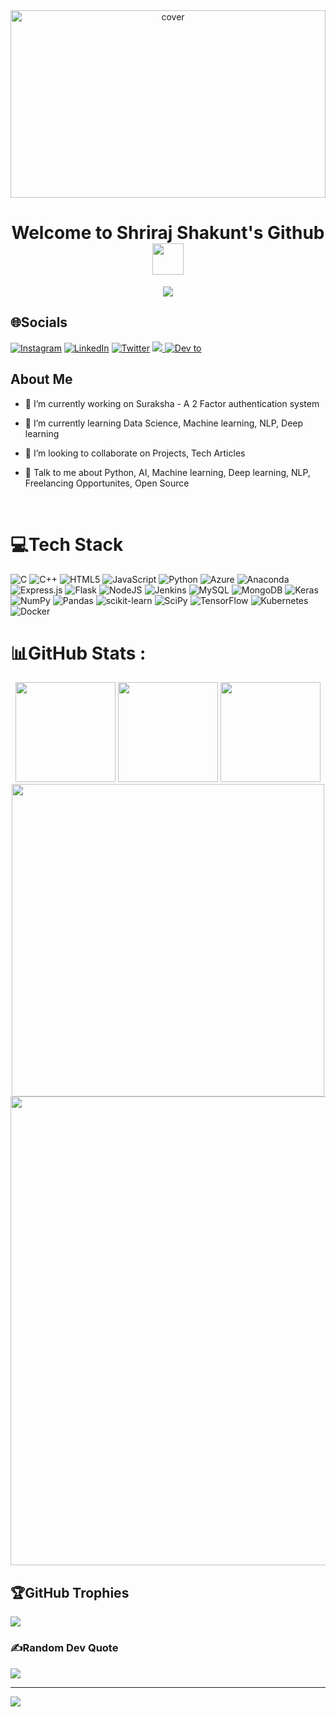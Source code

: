 <div align="center">
<img width="100%" height = "300px" src="https://braydoncoyer.dev/_next/image?url=https%3A%2F%2Fres.cloudinary.com%2Fbraydoncoyer%2Fimage%2Fupload%2Fv1642953750%2Fglowing_gradient_background_tailwind_banner.jpg&w=1200&q=75" alt="cover" />
</div>

<h1 align="center"> Welcome to Shriraj Shakunt's Github <img src = "https://raw.githubusercontent.com/MartinHeinz/MartinHeinz/master/wave.gif" width = 50px> </h1>

<p align="center">
  <a href="https://git.io/typing-svg"><img src="https://readme-typing-svg.herokuapp.com?size=25&duration=3000&color=F70000&lines=Hola+Fellow+%3C+Developers%2F+%3E+!+!;Devops++intern+%40CRMNEXT;Always+Learning+New+things;Thank+You+for+taking+time;to+view+my+GitHub+Profile.;%F0%9F%98%84"></a>
</p>

## 🌐Socials
[![Instagram](https://img.shields.io/badge/Instagram-%23E4405F.svg?logo=Instagram&logoColor=white)](https://www.instagram.com/shakunt_r_a_j/) [![LinkedIn](https://img.shields.io/badge/LinkedIn-%230077B5.svg?logo=linkedin&logoColor=white)](https://linkedin.com/in/https://www.linkedin.com/in/shakunt-raj-5a71a71b5/) [![Twitter](https://img.shields.io/badge/Twitter-%231DA1F2.svg?logo=Twitter&logoColor=white)](https://twitter.com/https://twitter.com/JShakunt/) <a href="mailto:shakunt1202@gmail.com">
    <img src="https://img.shields.io/badge/Gmail-D14836?logo=gmail&logoColor=white">
   <a/>
   [![Dev to](https://img.shields.io/badge/dev.to-0A0A0A?logo=dev.to&logoColor=white)](https://dev.to/shakunt)
<h2> About Me</h2>

[//]: <img width="55%" align="right" alt="Github" src="https://media1.giphy.com/media/eVSqI3mZYfaDIXYsnS/giphy.gif" />


- 🔭 I’m currently working on Suraksha - A 2 Factor authentication system

- 🌱 I’m currently learning Data Science, Machine learning, NLP, Deep learning 

- 👯 I’m looking to collaborate on Projects, Tech Articles 

- 💬 Talk to me about Python, AI, Machine learning, Deep learning, NLP, Freelancing Opportunites, Open Source 


<br>
   

# 💻Tech Stack
![C](https://img.shields.io/badge/c-%2300599C.svg?style=plastic&logo=c&logoColor=white) ![C++](https://img.shields.io/badge/c++-%2300599C.svg?style=plastic&logo=c%2B%2B&logoColor=white) ![HTML5](https://img.shields.io/badge/html5-%23E34F26.svg?style=plastic&logo=html5&logoColor=white) ![JavaScript](https://img.shields.io/badge/javascript-%23323330.svg?style=plastic&logo=javascript&logoColor=%23F7DF1E) ![Python](https://img.shields.io/badge/python-3670A0?style=plastic&logo=python&logoColor=ffdd54) ![Azure](https://img.shields.io/badge/azure-%230072C6.svg?style=plastic&logo=azure-devops&logoColor=white) ![Anaconda](https://img.shields.io/badge/Anaconda-%2344A833.svg?style=plastic&logo=anaconda&logoColor=white) ![Express.js](https://img.shields.io/badge/express.js-%23404d59.svg?style=plastic&logo=express&logoColor=%2361DAFB) ![Flask](https://img.shields.io/badge/flask-%23000.svg?style=plastic&logo=flask&logoColor=white) ![NodeJS](https://img.shields.io/badge/node.js-6DA55F?style=plastic&logo=node.js&logoColor=white) ![Jenkins](https://img.shields.io/badge/jenkins-%232C5263.svg?style=plastic&logo=jenkins&logoColor=white) ![MySQL](https://img.shields.io/badge/mysql-%2300f.svg?style=plastic&logo=mysql&logoColor=white) ![MongoDB](https://img.shields.io/badge/MongoDB-%234ea94b.svg?style=plastic&logo=mongodb&logoColor=white) ![Keras](https://img.shields.io/badge/Keras-%23D00000.svg?style=plastic&logo=Keras&logoColor=white) ![NumPy](https://img.shields.io/badge/numpy-%23013243.svg?style=plastic&logo=numpy&logoColor=white) ![Pandas](https://img.shields.io/badge/pandas-%23150458.svg?style=plastic&logo=pandas&logoColor=white) ![scikit-learn](https://img.shields.io/badge/scikit--learn-%23F7931E.svg?style=plastic&logo=scikit-learn&logoColor=white) ![SciPy](https://img.shields.io/badge/SciPy-%230C55A5.svg?style=plastic&logo=scipy&logoColor=%white) ![TensorFlow](https://img.shields.io/badge/TensorFlow-%23FF6F00.svg?style=plastic&logo=TensorFlow&logoColor=white) ![Kubernetes](https://img.shields.io/badge/kubernetes-%23326ce5.svg?style=plastic&logo=kubernetes&logoColor=white) ![Docker](https://img.shields.io/badge/docker-%230db7ed.svg?style=plastic&logo=docker&logoColor=white)


# 📊GitHub Stats :

<p align="center">
      <img
        height="160em"
        src="https://github-readme-stats.vercel.app/api?username=shakunt1202&theme=dark&hide_border=true&include_all_commits=true&count_private=false"
      />
    <img
        height="160em"
        src="https://github-readme-stats.vercel.app/api/top-langs/?username=shakunt1202&theme=dark&hide_border=true&include_all_commits=true&count_private=false&layout=compact"
      />
      <img
        height="160em"
        src="https://github-readme-streak-stats.herokuapp.com/?user=shakunt1202&theme=dark&hide_border=true"
      />
  <img
        height="500cm"
        src="https://activity-graph.herokuapp.com/graph?username=shakunt1202&bg_color=000000&color=9e4c98&line=9e4c98&point=403d3d&area=true&hide_border=true"
      />
  <img
        width="750em"
        src="https://github-readme-stats.vercel.app/api/wakatime?username=Shriraj_shakunt&hide_border=true&bg_color=000000&color=9e4c98&line=9e4c98&point=403d3d&area=true&hide_border=true&custom_title=Last+Week+be+like+;)&title_color=ffffff&layout=compact"
      />
  </p>
      
    
## 🏆GitHub Trophies
![](https://github-profile-trophy.vercel.app/?username=shakunt1202&theme=radical&no-frame=true&no-bg=false&margin-w=4)

### ✍️Random Dev Quote
![](https://quotes-github-readme.vercel.app/api?type=horizontal&theme=dark)

---
[![](https://visitcount.itsvg.in/api?id=shakunt1202&icon=1&color=9)](https://visitcount.itsvg.in)



